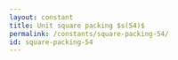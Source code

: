 ```yaml
---
layout: constant
title: Unit square packing $s(54)$
permalink: /constants/square-packing-54/
id: square-packing-54
---
```

